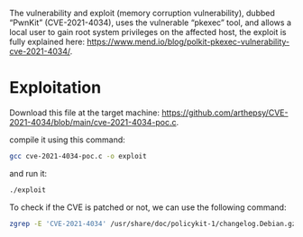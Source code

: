 
The vulnerability and exploit (memory corruption vulnerability), dubbed “PwnKit” (CVE-2021-4034), uses the vulnerable “pkexec” tool, and allows a local user to gain root system privileges on the affected host, the exploit is fully explained here: https://www.mend.io/blog/polkit-pkexec-vulnerability-cve-2021-4034/.

# Exploitation

Download this file at the target machine: https://github.com/arthepsy/CVE-2021-4034/blob/main/cve-2021-4034-poc.c.

compile it using this command:

```bash
gcc cve-2021-4034-poc.c -o exploit
```

and run it:

```bash
./exploit
```

To check if the CVE is patched or not, we can use the following command:

```bash
zgrep -E 'CVE-2021-4034' /usr/share/doc/policykit-1/changelog.Debian.gz
```